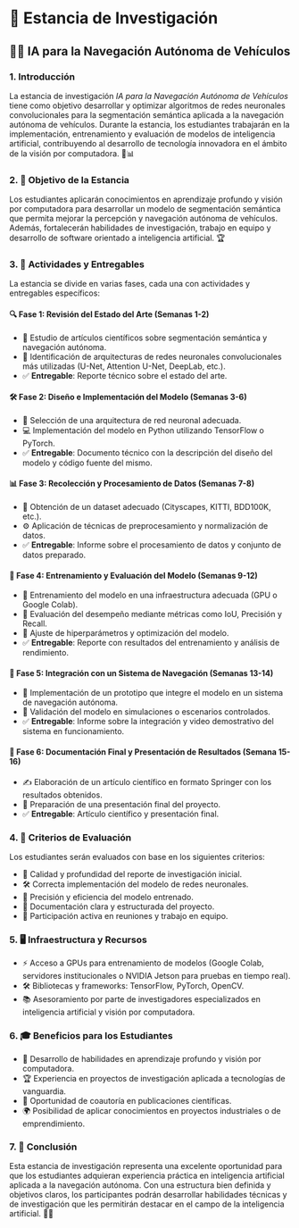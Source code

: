 # 📌 Estancia de Investigación

## 🚗💡 IA para la Navegación Autónoma de Vehículos

### 1. Introducción
La estancia de investigación *IA para la Navegación Autónoma de Vehículos* tiene como objetivo desarrollar y optimizar algoritmos de redes neuronales convolucionales para la segmentación semántica aplicada a la navegación autónoma de vehículos. Durante la estancia, los estudiantes trabajarán en la implementación, entrenamiento y evaluación de modelos de inteligencia artificial, contribuyendo al desarrollo de tecnología innovadora en el ámbito de la visión por computadora. 🤖📊

### 2. 🎯 Objetivo de la Estancia
Los estudiantes aplicarán conocimientos en aprendizaje profundo y visión por computadora para desarrollar un modelo de segmentación semántica que permita mejorar la percepción y navegación autónoma de vehículos. Además, fortalecerán habilidades de investigación, trabajo en equipo y desarrollo de software orientado a inteligencia artificial. 🏆

### 3. 📅 Actividades y Entregables
La estancia se divide en varias fases, cada una con actividades y entregables específicos:

#### 🔍 Fase 1: Revisión del Estado del Arte (Semanas 1-2)
- 📖 Estudio de artículos científicos sobre segmentación semántica y navegación autónoma.
- 🔎 Identificación de arquitecturas de redes neuronales convolucionales más utilizadas (U-Net, Attention U-Net, DeepLab, etc.).
- ✅ **Entregable**: Reporte técnico sobre el estado del arte.

#### 🛠️ Fase 2: Diseño e Implementación del Modelo (Semanas 3-6)
- 📌 Selección de una arquitectura de red neuronal adecuada.
- 💻 Implementación del modelo en Python utilizando TensorFlow o PyTorch.
- ✅ **Entregable**: Documento técnico con la descripción del diseño del modelo y código fuente del mismo.

#### 📊 Fase 3: Recolección y Procesamiento de Datos (Semanas 7-8)
- 📂 Obtención de un dataset adecuado (Cityscapes, KITTI, BDD100K, etc.).
- ⚙️ Aplicación de técnicas de preprocesamiento y normalización de datos.
- ✅ **Entregable**: Informe sobre el procesamiento de datos y conjunto de datos preparado.

#### 🤖 Fase 4: Entrenamiento y Evaluación del Modelo (Semanas 9-12)
- 🚀 Entrenamiento del modelo en una infraestructura adecuada (GPU o Google Colab).
- 📏 Evaluación del desempeño mediante métricas como IoU, Precisión y Recall.
- 🔄 Ajuste de hiperparámetros y optimización del modelo.
- ✅ **Entregable**: Reporte con resultados del entrenamiento y análisis de rendimiento.

#### 🔗 Fase 5: Integración con un Sistema de Navegación (Semanas 13-14)
- 🔧 Implementación de un prototipo que integre el modelo en un sistema de navegación autónoma.
- 🎥 Validación del modelo en simulaciones o escenarios controlados.
- ✅ **Entregable**: Informe sobre la integración y video demostrativo del sistema en funcionamiento.

#### 📜 Fase 6: Documentación Final y Presentación de Resultados (Semana 15-16)
- ✍️ Elaboración de un artículo científico en formato Springer con los resultados obtenidos.
- 🎤 Preparación de una presentación final del proyecto.
- ✅ **Entregable**: Artículo científico y presentación final.

### 4. 📏 Criterios de Evaluación
Los estudiantes serán evaluados con base en los siguientes criterios:
- 📝 Calidad y profundidad del reporte de investigación inicial.
- 🛠️ Correcta implementación del modelo de redes neuronales.
- 🎯 Precisión y eficiencia del modelo entrenado.
- 📖 Documentación clara y estructurada del proyecto.
- 🤝 Participación activa en reuniones y trabajo en equipo.

### 5. 🖥️ Infraestructura y Recursos
- ⚡ Acceso a GPUs para entrenamiento de modelos (Google Colab, servidores institucionales o NVIDIA Jetson para pruebas en tiempo real).
- 🛠️ Bibliotecas y frameworks: TensorFlow, PyTorch, OpenCV.
- 📚 Asesoramiento por parte de investigadores especializados en inteligencia artificial y visión por computadora.

### 6. 🎓 Beneficios para los Estudiantes
- 🚀 Desarrollo de habilidades en aprendizaje profundo y visión por computadora.
- 🏆 Experiencia en proyectos de investigación aplicada a tecnologías de vanguardia.
- 📄 Oportunidad de coautoría en publicaciones científicas.
- 🌍 Posibilidad de aplicar conocimientos en proyectos industriales o de emprendimiento.

### 7. 🏁 Conclusión
Esta estancia de investigación representa una excelente oportunidad para que los estudiantes adquieran experiencia práctica en inteligencia artificial aplicada a la navegación autónoma. Con una estructura bien definida y objetivos claros, los participantes podrán desarrollar habilidades técnicas y de investigación que les permitirán destacar en el campo de la inteligencia artificial. 🚗💡
